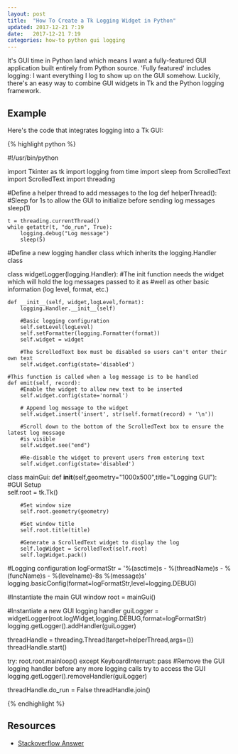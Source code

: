 ```yaml
---
layout: post
title:  "How To Create a Tk Logging Widget in Python"
updated: 2017-12-21 7:19
date:   2017-12-21 7:19
categories: how-to python gui logging
---
```


It's GUI time in Python land which means I want a fully-featured GUI application built entirely from Python source. 'Fully featured' includes logging: I want everything I log to show up on the GUI somehow. Luckily, there's an easy way to combine GUI widgets in Tk and the Python logging framework.

## Example ##

Here's the code that integrates logging into a Tk GUI:

{% highlight python %}

#!/usr/bin/python

import Tkinter as tk
import logging
from time import sleep
from ScrolledText import ScrolledText
import threading


#Define a helper thread to add messages to the log 
def helperThread():
    #Sleep for 1s to allow the GUI to initialize before sending log messages
    sleep(1)
    
    t = threading.currentThread()
    while getattr(t, "do_run", True):
        logging.debug("Log message")
        sleep(5)
        
#Define a new logging handler class which inherits the logging.Handler class

class widgetLogger(logging.Handler):
    #The init function needs the widget which will hold the log messages passed to it as 
    #well as other basic information (log level, format, etc.)
    
    def __init__(self, widget,logLevel,format):
        logging.Handler.__init__(self)
        
        #Basic logging configuration
        self.setLevel(logLevel)
        self.setFormatter(logging.Formatter(format))
        self.widget = widget
        
        #The ScrolledText box must be disabled so users can't enter their own text
        self.widget.config(state='disabled')

    #This function is called when a log message is to be handled
    def emit(self, record):
        #Enable the widget to allow new text to be inserted
        self.widget.config(state='normal')
        
        # Append log message to the widget
        self.widget.insert('insert', str(self.format(record) + '\n'))
        
        #Scroll down to the bottom of the ScrolledText box to ensure the latest log message
        #is visible
        self.widget.see("end")
        
        #Re-disable the widget to prevent users from entering text
        self.widget.config(state='disabled')


class mainGui:
    def __init__(self,geometry="1000x500",title="Logging GUI"):
        #GUI Setup        
        self.root = tk.Tk()

        #Set window size
        self.root.geometry(geometry)

        #Set window title
        self.root.title(title)
        
        #Generate a ScrolledText widget to display the log
        self.logWidget = ScrolledText(self.root)
        self.logWidget.pack()

#Logging configuration
logFormatStr = '%(asctime)s - %(threadName)s - %(funcName)s  - %(levelname)-8s %(message)s'
logging.basicConfig(format=logFormatStr,level=logging.DEBUG)
        
#Instantiate the main GUI window
root = mainGui()

#Instantiate a new GUI logging handler
guiLogger = widgetLogger(root.logWidget,logging.DEBUG,format=logFormatStr)
logging.getLogger().addHandler(guiLogger)
    
threadHandle = threading.Thread(target=helperThread,args=())
threadHandle.start()
    
try:
    root.root.mainloop()
except KeyboardInterrupt:
    pass
#Remove the GUI logging handler before any more logging calls try to access the GUI
logging.getLogger().removeHandler(guiLogger)

threadHandle.do_run = False
threadHandle.join()


{% endhighlight %}

## Resources ##

* [Stackoverflow Answer](https://stackoverflow.com/a/13320221)




